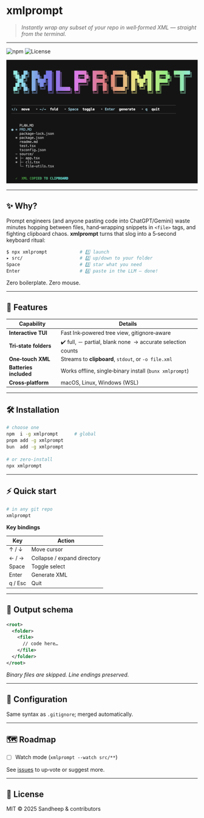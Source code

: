# xmlprompt

> *Instantly wrap any subset of your repo in well‑formed XML — straight from the terminal.*

---

![npm](https://img.shields.io/npm/v/xmlprompt?color=%23c678dd\&label=npm%20package)
![License](https://img.shields.io/github/license/your‑org/xmlprompt)

<img src="/media/xmlprompt.png" width="700" />

---

## ✨ Why?

Prompt engineers (and anyone pasting code into ChatGPT/Gemini) waste minutes hopping between files, hand‑wrapping snippets in `<file>` tags, and fighting clipboard chaos. **xmlprompt** turns that slog into a 5‑second keyboard ritual:

```bash
$ npx xmlprompt            # 1️⃣ launch
▸ src/                     # 2️⃣ up/down to your folder
Space                      # 3️⃣ star what you need
Enter                      # 4️⃣ paste in the LLM – done!
```

Zero boilerplate. Zero mouse.

---

## 🚀 Features

| Capability             | Details                                                     |
| ---------------------- | ----------------------------------------------------------- |
| **Interactive TUI**    | Fast Ink‑powered tree view, gitignore‑aware                 |
| **Tri‑state folders**  | ✔️ full, － partial, blank none  → accurate selection counts |
| **One‑touch XML**      | Streams to **clipboard**, `stdout`, or `‑o file.xml`        |
| **Batteries included** | Works offline, single‑binary install (`bunx xmlprompt`)     |
| **Cross‑platform**     | macOS, Linux, Windows (WSL)                                 |

---

## 🛠️ Installation

```bash
# choose one
npm  i -g xmlprompt      # global
pnpm add -g xmlprompt
bun  add -g xmlprompt

# or zero‑install
npx xmlprompt
```

---

## ⚡ Quick start

```bash
# in any git repo
xmlprompt
```

**Key bindings**

| Key     | Action                      |
| ------- | --------------------------- |
| ↑ / ↓   | Move cursor                 |
| ← / →   | Collapse / expand directory |
| Space   | Toggle select               |
| Enter   | Generate XML                |
| q / Esc | Quit                        |

---

## 📂 Output schema

```xml
<root>
  <folder>
    <file>
      // code here…
    </file>
  </folder>
</root>
```

*Binary files are skipped. Line endings preserved.*

---

## 📑 Configuration

Same syntax as `.gitignore`; merged automatically.

---

## 🗺️ Roadmap

* [ ] Watch mode (`xmlprompt --watch src/**`)

See [issues](https://github.com/your‑org/xmlprompt/issues) to up‑vote or suggest more.

---

## 🪪 License

MIT © 2025 Sandheep & contributors